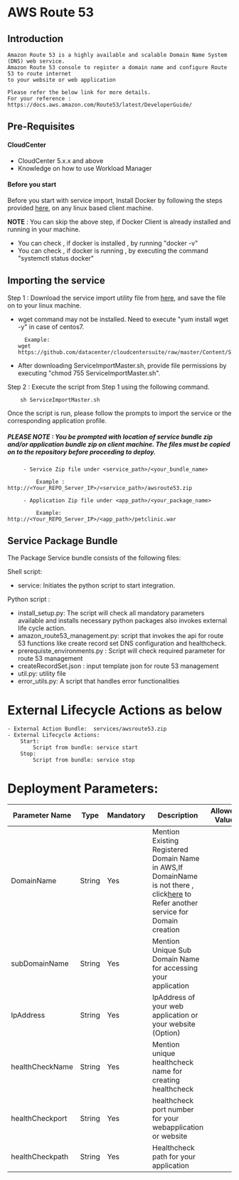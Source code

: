 # AWS Route 53
## Introduction

	Amazon Route 53 is a highly available and scalable Domain Name System (DNS) web service.
    Amazon Route 53 console to register a domain name and configure Route 53 to route internet 
    to your website or web application

    Please refer the below link for more details.
	For your reference : https://docs.aws.amazon.com/Route53/latest/DeveloperGuide/

## Pre-Requisites
#### CloudCenter
- CloudCenter 5.x.x and above
- Knowledge on how to use Workload Manager 

#### Before you start
Before you start with service import, Install Docker by following the steps provided [here](https://wwwin-github.cisco.com/CloudCenterSuite/Content-Factory/raw/master/dockerimages/Steps%20for%20Installation%20of%20Docker%20CE%20on%20CentOS7_V2.docx), on any linux based client machine.

**NOTE** : You can skip the above step, if Docker Client is already installed and running in your machine. 
- You can check , if docker is installed , by running "docker -v"
- You can check , if docker is running , by executing the command "systemctl status docker"

## Importing the service

Step 1 : Download the service import utility file  from [here](https://raw.githubusercontent.com/datacenter/cloudcentersuite/master/Content/Scripts/ServiceImportMaster.sh), and save the file on to your linux machine.
- wget command may not be installed. Need to execute "yum install wget -y" in case of centos7.

	    Example: 
      wget https://github.com/datacenter/cloudcentersuite/raw/master/Content/Scripts/ServiceImportMaster.sh
				
- After downloading ServiceImportMaster.sh, provide file permissions by executing "chmod 755 ServiceImportMaster.sh".

Step 2 : Execute the script from Step 1 using the following command.

        sh ServiceImportMaster.sh

Once the script is run, please follow the prompts to import the service or the corresponding application profile.

##### PLEASE NOTE : You be prompted with location of service bundle zip and/or application bundle zip on client machine. The files must be copied on to the repository before proceeding to deploy.

         - Service Zip file under <service_path>/<your_bundle_name>
                    
             Example : http://<Your_REPO_Server_IP>/<service_path>/awsroute53.zip 
    
         - Application Zip file under <app_path>/<your_package_name>
            
             Example: http://<Your_REPO_Server_IP>/<app_path>/petclinic.war

## Service Package Bundle
The Package Service bundle consists of the following files:

Shell script:
 - service: Initiates the python script to start integration.

Python script :
 - install_setup.py: The script will check all mandatory parameters available and installs necessary python packages also invokes external life cycle action.
 - amazon_route53_management.py: script that invokes the api for route 53 functions like create record set DNS configuration and healthcheck.
 - prerequiste_environments.py : Script will check required parameter for route 53 management
 - createRecordSet.json : input template json for route 53 management 
 - util.py: utility file
 - error_utils.py: A script that handles error functionalities

# External Lifecycle Actions as below
    - External Action Bundle:  services/awsroute53.zip
    - External Lifecycle Actions:
        Start:
            Script from bundle: service start
        Stop:
            Script from bundle: service stop

# Deployment Parameters:
| Parameter Name| Type	 | Mandatory |Description | Allowed Value |Default Value |
| ------ | ------ | ------ | ------ |------ | ------ |
| DomainName |	String | Yes | Mention Existing Registered Domain Name in AWS,If DomainName is not there , click[here](https://wwwin-github.cisco.com/CloudCenterSuite/Content-Factory/blob/master/Networking/Route53domain/README.md) to Refer another service for Domain creation |  |   |
| subDomainName | String | Yes	| Mention Unique Sub Domain Name for accessing your application |  | |
| IpAddress | String |	Yes |IpAddress of your web application or your website (Option)| | |
| healthCheckName | String | Yes | Mention unique healthcheck name for creating healthcheck |  | |
| healthCheckport | String | Yes | healthcheck port number for your webapplication or website |  | |
| healthCheckpath | String | Yes | Healthcheck path for your application |  | |
